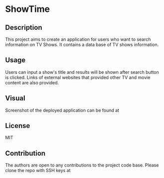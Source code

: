 # ShowTime

## Description 
This project aims to create an application for users who want to search information on TV Shows. It contains a data base of TV shows information.  

## Usage
Users can input a show's title and results will be shown after search button is clicked. Links of external websites that provided other TV and movie content are also provided. 

## Visual
Screenshot of the deployed application can be found at 

## License
MIT 

## Contribution 
The authors are open to any contributions to the project code base. Please clone the repo with SSH keys at  
